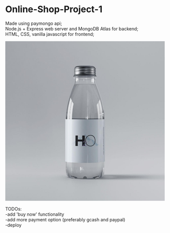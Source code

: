 # Online-Shop-Project-1


Made using paymongo api; <br/>
Node.js + Express web server and MongoDB Atlas for backend; <br/>
HTML, CSS, vanilla javascript for frontend; <br/>



![alt text](https://github.com/villanuevajamesfvillanueva/Online-Shop-Project-1/blob/main/public/images/bottledwater.jpg?raw=true)

TODOs:<br/>
  -add 'buy now' functionality <br/>
  -add more payment option (preferably gcash and paypal) <br/>
  -deploy <br/>
